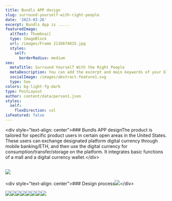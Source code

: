 ```yaml
---
title: Bundls APP design
slug: surround-yourself-with-right-people
date: '2023-03-26'
excerpt: Bundls App is .....
featuredImage:
  altText: Thumbnail
  type: ImageBlock
  url: /images/Frame 2116674815.jpg
  styles:
    self:
      borderRadius: medium
seo:
  metaTitle: Surround Yourself With the Right People
  metaDescription: You can add the excerpt and main keywords of your blog post here.
  socialImage: /images/abstract-feature1.svg
  type: Seo
colors: bg-light-fg-dark
type: PostLayout
author: content/data/person1.json
styles:
  self:
    flexDirection: col
isFeatured: false
---
```

\<div style="text-align: center">### Bundls APP designThe product is tailored for specific product users in certain open areas in the United States. These users can exchange designated platform digital currency through mobile banking/ETH, and then use the digital currency for consumption/transfer/storage on the platform. It integrates basic functions of a mall and a digital currency wallet.\</div>

## ![](/images/WX20240902-220534@2x.png)

\<div style="text-align: center">### Design process![](/images/bundls-1.png)\</div>

![](/images/bundls-2.png)![](/images/bundls-3.png)![](/images/bundls-5.png)![](/images/bundls-6.png)![](/images/bundls-9.png)![](/images/bundls-10.png)![](/images/bundls-12.png)![](/images/bundls-13.png)
